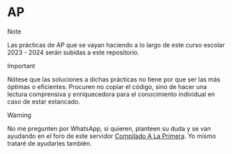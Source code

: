 # AP
> [!NOTE]
> Las prácticas de AP que se vayan haciendo a lo largo de este curso escolar 2023 - 2024 serán subidas a este repositorio.

> [!IMPORTANT]
> Nótese que las soluciones a dichas prácticas no tiene por que ser las más óptimas o eficientes. Procuren no copiar el código, sino de hacer una lectura comprensiva y enriquecedora para el conocimiento individual en caso de estar estancado.

> [!WARNING]
> No me pregunten por WhatsApp, si quieren, planteen su duda y se van ayudando en el foro de este servidor [Compilado A La Primera](https://discord.gg/JBQknmBxA9). Yo mismo trataré de ayudarles también.
